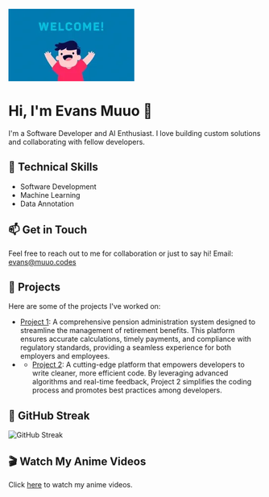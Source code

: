 ![Code Lord](/images/welcome.webp)

# Hi, I'm Evans Muuo 👋

I'm a Software Developer and AI Enthusiast. I love building custom solutions and collaborating with fellow developers.

## 🔧 Technical Skills

* Software Development
* Machine Learning
* Data Annotation

## 📫 Get in Touch

Feel free to reach out to me for collaboration or just to say hi! Email: evans@muuo.codes

## 🚀 Projects

Here are some of the projects I've worked on:

- [Project 1](https://mykiota.com): A comprehensive pension administration system designed to streamline the management of retirement benefits. This platform ensures accurate calculations, timely payments, and compliance with regulatory standards, providing a seamless experience for both employers and employees.
- - [Project 2](https://muuo.codes): A cutting-edge platform that empowers developers to write cleaner, more efficient code. By leveraging advanced algorithms and real-time feedback, Project 2 simplifies the coding process and promotes best practices among developers.

## 🎯 GitHub Streak

![GitHub Streak](https://github-readme-streak-stats.herokuapp.com?user=codelord-evans)

## 🎬 Watch My Anime Videos

Click [here](link-to-anime-video) to watch my anime videos.


<!---
codelord-evans/codelord-evans is a ✨ special ✨ repository because its `README.md` (this file) appears on your GitHub profile.
You can click the Preview link to take a look at your changes.
--->
